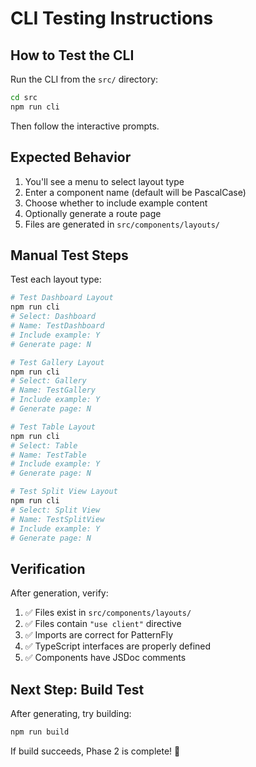 # CLI Testing Instructions

## How to Test the CLI

Run the CLI from the `src/` directory:

```bash
cd src
npm run cli
```

Then follow the interactive prompts.

## Expected Behavior

1. You'll see a menu to select layout type
2. Enter a component name (default will be PascalCase)
3. Choose whether to include example content
4. Optionally generate a route page
5. Files are generated in `src/components/layouts/`

## Manual Test Steps

Test each layout type:

```bash
# Test Dashboard Layout
npm run cli
# Select: Dashboard
# Name: TestDashboard
# Include example: Y
# Generate page: N

# Test Gallery Layout
npm run cli
# Select: Gallery
# Name: TestGallery
# Include example: Y
# Generate page: N

# Test Table Layout
npm run cli
# Select: Table
# Name: TestTable
# Include example: Y
# Generate page: N

# Test Split View Layout
npm run cli
# Select: Split View
# Name: TestSplitView
# Include example: Y
# Generate page: N
```

## Verification

After generation, verify:

1. ✅ Files exist in `src/components/layouts/`
2. ✅ Files contain `"use client"` directive
3. ✅ Imports are correct for PatternFly
4. ✅ TypeScript interfaces are properly defined
5. ✅ Components have JSDoc comments

## Next Step: Build Test

After generating, try building:

```bash
npm run build
```

If build succeeds, Phase 2 is complete! 🎉

